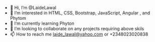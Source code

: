 - 👋 Hi, I’m @LaideLawal
- 👀 I’m interested in HTML, CSS, Bootstrap, JavaScript, Angular , and Phytom
- 🌱 I’m currently learning Phyton
- 💞️ I’m looking to collaborate on any projects requiring above skils
- 📫 How to reach me laide_lawal@yahoo.com or +2348023020838

<!---
LaideLawal/LaideLawal is a ✨ special ✨ repository because its `README.md` (this file) appears on your GitHub profile.
You can click the Preview link to take a look at your changes.
--->
